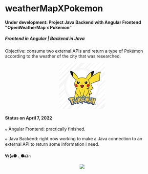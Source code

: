 # weatherMapXPokemon
<h4>Under development: Project Java Backend with Angular Frontend "OpenWeatherMap x Pokémon"</h4>
<h5>Frontend in Angular | Backend in Java</h5>
Objective: consume two external APIs and return a type of Pokémon according to the weather of the city that was researched.


<p align="center">
  <img src="https://raw.githubusercontent.com/reafreitas1/weatherMapXPokemon/63a7e60483e255c01213c7ed37d4385149d414b4/assets/pokemon.jpeg" width="150" height="150">
</p>


<h4>Status on April 7, 2022</h4>
<p>๑ Angular Frontend: practically finished.</p> 
<p>๑ Java Backend: right now working to make a Java connection to an external API to return some information I need.</p>
<h4>ϞϞ(๑⚈ ․̫ ⚈๑)∩</h4>

<p align="center">
  <img src="https://user-images.githubusercontent.com/79333175/162384815-d5c81bb5-e1ca-49e1-9b11-57e7f16b5a52.png"
</p>



